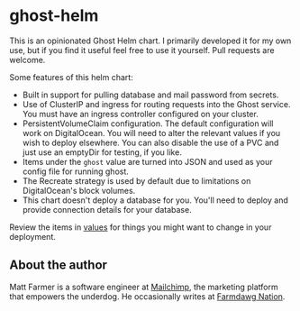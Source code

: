 # ghost-helm

This is an opinionated Ghost Helm chart. I primarily developed it for my own
use, but if you find it useful feel free to use it yourself. Pull requests
are welcome.

Some features of this helm chart:

- Built in support for pulling database and mail password from secrets.
- Use of ClusterIP and ingress for routing requests into the Ghost service.
  You must have an ingress controller configured on your cluster.
- PersistentVolumeClaim configuration. The default configuration will work on
  DigitalOcean. You will need to alter the relevant values if you wish to
  deploy elsewhere. You can also disable the use of a PVC and just use an
  emptyDir for testing, if you like.
- Items under the `ghost` value are turned into JSON and used as your config
  file for running ghost.
- The Recreate strategy is used by default due to limitations on DigitalOcean's
  block volumes.
- This chart doesn't deploy a database for you. You'll need to deploy and
  provide connection details for your database.

Review the items in [values][values] for things you might want to change
in your deployment.

[values]: https://github.com/farmdawgnation/ghost-helm/blob/master/values.yaml

## About the author

Matt Farmer is a software engineer at [Mailchimp][mailchimp], the marketing
platform that empowers the underdog. He occasionally writes at [Farmdawg Nation][fdn].

[mailchimp]: https://mailchimp.com
[fdn]: https://farmdawgnation.com
